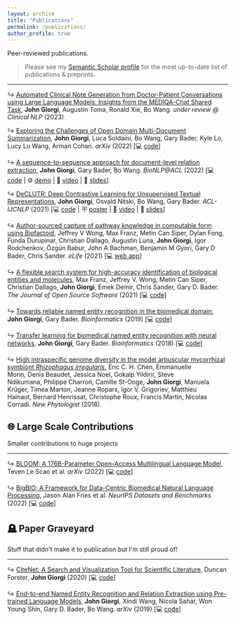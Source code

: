 ```yaml
---
layout: archive
title: "Publications"
permalink: /publications/
author_profile: true
---
```


<!-- Going to do this in pure markdown, so comment out the boilerplate>

<!-- {% if author.googlescholar %}
  You can also find my articles on <u><a href="{{author.googlescholar}}">my Google Scholar profile</a>.</u>
{% endif %}

{% include base_path %}

{% for post in site.publications reversed %}
  {% include archive-single.html %}
{% endfor %} -->

Peer-reviewed publications.

> Please see my [Semantic Scholar profile](https://www.semanticscholar.org/author/John-Giorgi/37585306) for the most up-to-date list of publications & preprints.

---

↪ [Automated Clinical Note Generation from Doctor-Patient Conversations
using Large Language Models: Insights from the MEDIQA-Chat Shared
Task](https://arxiv.org/abs/2212.10526),
__John Giorgi__, Augustin Toma, Ronald Xie, Bo Wang. _under review @ Clinical NLP_ (2023)

↪ [Exploring the Challenges of Open Domain Multi-Document Summarization](https://arxiv.org/abs/2212.10526),
__John Giorgi__, Luca Soldaini, Bo Wang, Gary Bader, Kyle Lo, Lucy Lu Wang, Arman Cohan. _arXiv_ (2022) [💻 [code](https://github.com/allenai/open-mds)]

↪ [A sequence-to-sequence approach for document-level relation extraction](https://aclanthology.org/2022.bionlp-1.2/),
__John Giorgi__, Gary Bader, Bo Wang. _BioNLP@ACL_ (2022) [💻 [code](https://github.com/johngiorgi/seq2rel) | ⚙️ [demo](https://share.streamlit.io/johngiorgi/seq2rel/main/demo.py) | 🎥 [video](https://aclanthology.org/2022.bionlp-1.2.mp4) | 🛝 [slides](https://docs.google.com/presentation/d/1eJ3uFakfjSFmuMrYiA-PtMY5QFhm8kRSykFkkxw_6LM/edit?usp=sharing)]

↪ [DeCLUTR: Deep Contrastive Learning for Unsupervised Textual Representations](https://aclanthology.org/2021.acl-long.72/),
__John Giorgi__, Osvald Nitski, Bo Wang, Gary Bader. _ACL-IJCNLP_ (2021) [💻 [code](https://github.com/JohnGiorgi/DeCLUTR) | 🪧 [poster](https://drive.google.com/file/d/17PfPPMJEn_v1VmvhMtu65TY1blf0_LjA/view?usp=sharing) | 🎥 [video](https://aclanthology.org/2021.acl-long.72.mp4) | 🛝 [slides](https://docs.google.com/presentation/d/1Xm5HiGIyRTb28aw-VnCM12mUyZCSl0tZR1W-UyAW6AQ/edit?usp=sharing)]

↪ [Author-sourced capture of pathway knowledge in computable form using Biofactoid](https://elifesciences.org/articles/68292), Jeffrey V Wong, Max Franz, Metin Can Siper, Dylan Fong, Funda Durupinar, Christian Dallago, Augustin Luna, __John Giorgi__, Igor Rodchenkov, Özgün Babur, John A Bachman, Benjamin M Gyori, Gary D Bader, Chris Sander. _eLife_ (2021) [💻 [web app](https://biofactoid.org/)]

↪ [A flexible search system for high-accuracy identification of biological entities and molecules](https://joss.theoj.org/papers/10.21105/joss.03756), Max Franz, Jeffrey V. Wong, Metin Can Siper, Christian Dallago, __John Giorgi__, Emek Demir, Chris Sander, Gary
D. Bader. _The Journal of Open Source Software_ (2021) [💻 [code](https://github.com/PathwayCommons/grounding-search)]

↪ [Towards reliable named entity recognition in the biomedical domain](https://academic.oup.com/bioinformatics/article/36/1/280/5520946),
__John Giorgi__, Gary Bader. _Bioinformatics_ (2019) [💻 [code](https://github.com/BaderLab/Towards-reliable-BioNER)]

↪ [Transfer learning for biomedical named entity recognition with neural networks](https://academic.oup.com/bioinformatics/article/34/23/4087/5026661),
__John Giorgi__, Gary Bader. _Bioinformatics_ (2018) [💻 [code](https://github.com/BaderLab/Transfer-Learning-BNER-Bioinformatics-2018)]

↪ [High intraspecific genome diversity in the model arbuscular mycorrhizal symbiont _Rhizophagus irregularis_](https://nph.onlinelibrary.wiley.com/doi/10.1111/nph.14989), Eric C. H. Chen, Emmanuelle Morin, Denis Beaudet, Jessica Noel, Gokalp Yildirir, Steve Ndikumana, Philippe Charron, Camille St-Onge, __John Giorgi__, Manuela Krüger, Timea Marton, Jeanne Ropars, Igor V. Grigoriev, Matthieu Hainaut, Bernard Henrissat, Christophe Roux, Francis Martin, Nicolas Corradi. _New Phytologist_ (2018).

## 🌐 Large Scale Contributions

Smaller contributions to huge projects

---

↪ [BLOOM: A 176B-Parameter Open-Access Multilingual Language Model](https://arxiv.org/abs/2211.05100), Teven Le Scao et al. _arXiv_ (2022) [💻 [code](https://huggingface.co/bigscience/bloom)]

↪ [BigBIO: A Framework for Data-Centric Biomedical Natural Language Processing](https://arxiv.org/abs/2206.15076), Jason Alan Fries et al. _NeurIPS Datasets and Benchmarks_ (2022) [💻 [code](https://github.com/bigscience-workshop/biomedical)]

## 🪦 Paper Graveyard

Stuff that didn't make it to publication but I'm still proud of!

---

↪ [CiteNet: A Search and Visualization Tool for Scientific Literature](./../files/citenet.pdf), Duncan Forster, __John Giorgi__ (2020) [💻 [code](https://github.com/duncster94/citenet)]

↪ [End-to-end Named Entity Recognition and Relation Extraction using Pre-trained Language Models](https://arxiv.org/abs/1912.13415),
__John Giorgi__, Xindi Wang, Nicola Sahar, Won Young Shin, Gary D. Bader, Bo Wang. _arXiv_ (2019) [💻 [code](https://github.com/bowang-lab/joint-ner-and-re)]